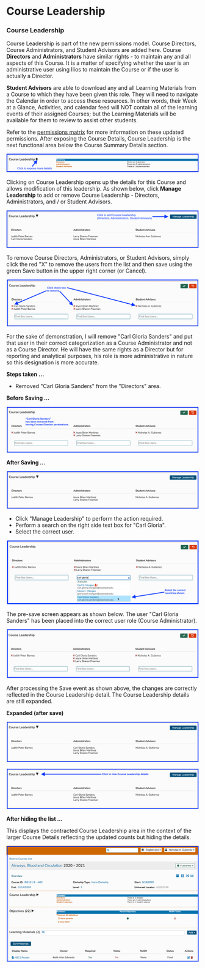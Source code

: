 # Course Leadership

### Course Leadership

Course Leadership is part of the new permissions model. Course Directors, Course Administrators, and Student Advisors are added here. Course **Directors** and **Administrators**  have similar rights - to maintain any and all aspects of this Course. It is a matter of specifying whether the user is an administrative user using Ilios to maintain the Course or if the user is actually a Director. 

**Student Advisors** are able to download any and all Learning Materials from a Course to which they have been given this role. They will need to navigate the Calendar in order to access these resources. In other words, their Week at a Glance, Activities, and calendar feed will NOT contain all of the learning events of their assigned Courses; but the Learning Materials will be available for them to review to assist other students.

Refer to the [permissions matrix](https://www.dropbox.com/s/431sdj2bfoi3v1f/Ilios%20New%20Default%20Permissions%20Matrix.pdf?dl=0) for more information on these updated permissions. After exposing the Course Details, Course Leadership is the next functional area below the Course Summary Details section.

![](../../.gitbook/assets/crs_ldrshp1.png)

Clicking on Course Leadership opens up the details for this Course and allows modification of this leadership. As shown below, click **Manage Leadership** to add or remove Course Leadership - Directors, Administrators, and / or Student Advisors.

![](../../.gitbook/assets/crs_ldrshp2.png)

To remove Course Directors, Administrators, or Student Advisors, simply click the red "X" to remove the users from the list and then save using the green Save button in the upper right corner \(or Cancel\).

![](../../.gitbook/assets/crs_ldrshp3.png)

For the sake of demonstration, I will remove "Carl Gloria Sanders" and put that user in their correct categorization as a Course Administrator and not as a Course Director. He will have the same rights as a Director but for reporting and analytical purposes, his role is more administrative in nature so this designation is more accurate.

**Steps taken** **...**

* Removed "Carl Gloria Sanders" from the "Directors" area.

**Before Saving ...**

![](../../.gitbook/assets/crs_ldrshp4.png)

**After Saving ...**

![](../../.gitbook/assets/crs_ldrshp5.png)

* Click "Manage Leadership" to perform the action required.
* Perform a search on the right side text box for "Carl Gloria".
* Select the correct user.

![](../../.gitbook/assets/crs_ldrshp6.png)

The pre-save screen appears as shown below. The user "Carl Gloria Sanders" has been placed into the correct user role \(Course Administrator\).

![](../../.gitbook/assets/crs_ldrshp7.png)

After processing the Save event as shown above, the changes are correctly reflected in the Course Leadership detail. The Course Leadership details are still expanded.

**Expanded \(after save\)**

![](../../.gitbook/assets/crs_ldrshp8.png)

![](../../.gitbook/assets/crs_ldrshp9.png)

**After hiding the list ...**

This displays the contracted Course Leadership area in the context of the larger Course Details reflecting the updated counts but hiding the details.

![](../../.gitbook/assets/crs_ldrshp10.png)

## 

